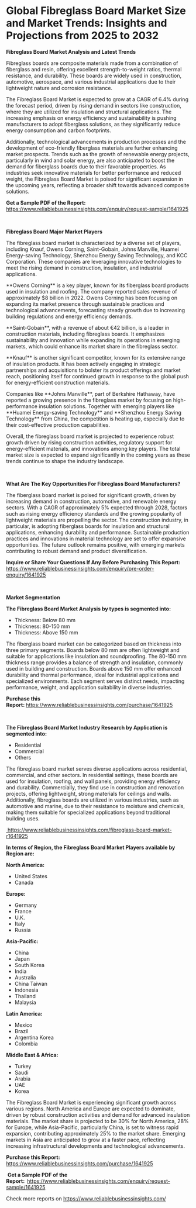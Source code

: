 <p><h1>Global Fibreglass Board Market Size and Market Trends: Insights and Projections from 2025 to 2032</h1></p><p><strong>Fibreglass Board Market Analysis and Latest Trends</strong></p>
<p><p>Fibreglass boards are composite materials made from a combination of fiberglass and resin, offering excellent strength-to-weight ratios, thermal resistance, and durability. These boards are widely used in construction, automotive, aerospace, and various industrial applications due to their lightweight nature and corrosion resistance.</p><p>The Fibreglass Board Market is expected to grow at a CAGR of 6.4% during the forecast period, driven by rising demand in sectors like construction, where they are utilized for insulation and structural applications. The increasing emphasis on energy efficiency and sustainability is pushing manufacturers to adopt fiberglass solutions, as they significantly reduce energy consumption and carbon footprints.</p><p>Additionally, technological advancements in production processes and the development of eco-friendly fiberglass materials are further enhancing market prospects. Trends such as the growth of renewable energy projects, particularly in wind and solar energy, are also anticipated to boost the demand for fiberglass boards due to their favorable properties. As industries seek innovative materials for better performance and reduced weight, the Fibreglass Board Market is poised for significant expansion in the upcoming years, reflecting a broader shift towards advanced composite solutions.</p></p>
<p><strong>Get a Sample PDF of the Report:&nbsp;</strong> <a href="https://www.reliablebusinessinsights.com/enquiry/request-sample/1641925?utm_campaign=2306&utm_medium=2&utm_source=Github&utm_content=ia&utm_term=02042025&utm_id=fibreglass-board">https://www.reliablebusinessinsights.com/enquiry/request-sample/1641925</a></p>
<p>&nbsp;</p>
<p><strong>Fibreglass Board Major Market Players</strong></p>
<p><p>The fibreglass board market is characterized by a diverse set of players, including Knauf, Owens Corning, Saint-Gobain, Johns Manville, Huamei Energy-saving Technology, Shenzhou Energy Saving Technology, and KCC Corporation. These companies are leveraging innovative technologies to meet the rising demand in construction, insulation, and industrial applications.</p><p>**Owens Corning** is a key player, known for its fiberglass board products used in insulation and roofing. The company reported sales revenue of approximately $8 billion in 2022. Owens Corning has been focusing on expanding its market presence through sustainable practices and technological advancements, forecasting steady growth due to increasing building regulations and energy efficiency demands.</p><p>**Saint-Gobain**, with a revenue of about €42 billion, is a leader in construction materials, including fibreglass boards. It emphasizes sustainability and innovation while expanding its operations in emerging markets, which could enhance its market share in the fibreglass sector.</p><p>**Knauf** is another significant competitor, known for its extensive range of insulation products. It has been actively engaging in strategic partnerships and acquisitions to bolster its product offerings and market reach, positioning itself for continued growth in response to the global push for energy-efficient construction materials.</p><p>Companies like **Johns Manville**, part of Berkshire Hathaway, have reported a growing presence in the fibreglass market by focusing on high-performance insulation solutions. Together with emerging players like **Huamei Energy-saving Technology** and **Shenzhou Energy Saving Technology** from China, the competition is heating up, especially due to their cost-effective production capabilities.</p><p>Overall, the fibreglass board market is projected to experience robust growth driven by rising construction activities, regulatory support for energy-efficient materials, and innovations among key players. The total market size is expected to expand significantly in the coming years as these trends continue to shape the industry landscape.</p></p>
<p>&nbsp;</p>
<p><strong>What Are The Key Opportunities For Fibreglass Board Manufacturers?</strong></p>
<p><p>The fiberglass board market is poised for significant growth, driven by increasing demand in construction, automotive, and renewable energy sectors. With a CAGR of approximately 5% expected through 2028, factors such as rising energy efficiency standards and the growing popularity of lightweight materials are propelling the sector. The construction industry, in particular, is adopting fiberglass boards for insulation and structural applications, enhancing durability and performance. Sustainable production practices and innovations in material technology are set to offer expansive opportunities. The future outlook remains positive, with emerging markets contributing to robust demand and product diversification.</p></p>
<p><strong>Inquire or Share Your Questions If Any Before Purchasing This Report:</strong> <a href="https://www.reliablebusinessinsights.com/enquiry/pre-order-enquiry/1641925?utm_campaign=2306&utm_medium=2&utm_source=Github&utm_content=ia&utm_term=02042025&utm_id=fibreglass-board">https://www.reliablebusinessinsights.com/enquiry/pre-order-enquiry/1641925</a></p>
<p>&nbsp;</p>
<p><strong>Market Segmentation</strong></p>
<p><strong>The Fibreglass Board Market Analysis by types is segmented into:</strong></p>
<p><ul><li>Thickness: Below 80 mm</li><li>Thickness: 80-150 mm</li><li>Thickness: Above 150 mm</li></ul></p>
<p><p>The fiberglass board market can be categorized based on thickness into three primary segments. Boards below 80 mm are often lightweight and suitable for applications like insulation and soundproofing. The 80-150 mm thickness range provides a balance of strength and insulation, commonly used in building and construction. Boards above 150 mm offer enhanced durability and thermal performance, ideal for industrial applications and specialized environments. Each segment serves distinct needs, impacting performance, weight, and application suitability in diverse industries.</p></p>
<p><strong>Purchase this Report:&nbsp;</strong><a href="https://www.reliablebusinessinsights.com/purchase/1641925?utm_campaign=2306&utm_medium=2&utm_source=Github&utm_content=ia&utm_term=02042025&utm_id=fibreglass-board">https://www.reliablebusinessinsights.com/purchase/1641925</a></p>
<p>&nbsp;</p>
<p><strong>The Fibreglass Board Market Industry Research by Application is segmented into:</strong></p>
<p><ul><li>Residential</li><li>Commercial</li><li>Others</li></ul></p>
<p><p>The fibreglass board market serves diverse applications across residential, commercial, and other sectors. In residential settings, these boards are used for insulation, roofing, and wall panels, providing energy efficiency and durability. Commercially, they find use in construction and renovation projects, offering lightweight, strong materials for ceilings and walls. Additionally, fibreglass boards are utilized in various industries, such as automotive and marine, due to their resistance to moisture and chemicals, making them suitable for specialized applications beyond traditional building uses.</p></p>
<p><a href="https://www.reliablebusinessinsights.com/fibreglass-board-market-r1641925?utm_campaign=2306&utm_medium=2&utm_source=Github&utm_content=ia&utm_term=02042025&utm_id=fibreglass-board">&nbsp;https://www.reliablebusinessinsights.com/fibreglass-board-market-r1641925</a></p>
<p><strong>In terms of Region, the Fibreglass Board Market Players available by Region are:</strong></p>
<p>
    <p> <strong> North America: </strong>
        <ul>
            <li>United States</li>
            <li>Canada</li>
        </ul>
        </p> 
    <p> <strong> Europe: </strong>
        <ul>
            <li>Germany</li>
            <li>France</li>
            <li>U.K.</li>
            <li>Italy</li>
            <li>Russia</li>
        </ul>
        </p> 
    <p> <strong> Asia-Pacific: </strong>
        <ul>
            <li>China</li>
            <li>Japan</li>
            <li>South Korea</li>
            <li>India</li>
            <li>Australia</li>
            <li>China Taiwan</li>
            <li>Indonesia</li>
            <li>Thailand</li>
            <li>Malaysia</li>
        </ul>
        </p> 
    <p> <strong> Latin America: </strong>
        <ul>
            <li>Mexico</li>
            <li>Brazil</li>
            <li>Argentina Korea</li>
            <li>Colombia</li>
        </ul>
        </p> 
    <p> <strong> Middle East & Africa: </strong>
        <ul>
            <li>Turkey</li>
            <li>Saudi</li>
            <li>Arabia</li>
            <li>UAE</li>
            <li>Korea</li>
        </ul>
    </p>
    </p>
<p><p>The Fibreglass Board Market is experiencing significant growth across various regions. North America and Europe are expected to dominate, driven by robust construction activities and demand for advanced insulation materials. The market share is projected to be 30% for North America, 28% for Europe, while Asia-Pacific, particularly China, is set to witness rapid expansion, contributing approximately 25% to the market share. Emerging markets in Asia are anticipated to grow at a faster pace, reflecting increasing infrastructural developments and technological advancements.</p></p>
<p><strong>Purchase this Report: </strong><a href="https://www.reliablebusinessinsights.com/purchase/1641925?utm_campaign=2306&utm_medium=2&utm_source=Github&utm_content=ia&utm_term=02042025&utm_id=fibreglass-board">https://www.reliablebusinessinsights.com/purchase/1641925</a></p>
<p>&nbsp;<strong>Get a Sample PDF of the Report:&nbsp;&nbsp;</strong><a href="https://www.reliablebusinessinsights.com/enquiry/request-sample/1641925?utm_campaign=2306&utm_medium=2&utm_source=Github&utm_content=ia&utm_term=02042025&utm_id=fibreglass-board">https://www.reliablebusinessinsights.com/enquiry/request-sample/1641925</a></p>
<p><strong></strong></p>
<p>Check more reports on <a href="https://www.reliablebusinessinsights.com/?utm_campaign=2306&utm_medium=2&utm_source=Github&utm_content=ia&utm_term=02042025&utm_id=fibreglass-board">https://www.reliablebusinessinsights.com/</a></p>